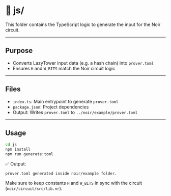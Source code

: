 # 🧾 js/

This folder contains the TypeScript logic to generate the input for the Noir circuit.

---

## Purpose

- Converts LazyTower input data (e.g. a hash chain) into `prover.toml`
- Ensures `H` and `W_BITS` match the Noir circuit logic

---

## Files

- `index.ts`: Main entrypoint to generate `prover.toml`
- `package.json`: Project dependencies
- Output: Writes `prover.toml` to `../noir/example/prover.toml`

---

## Usage

```bash
cd js
npm install
npm run generate:toml
```

✅ Output:
```text
prover.toml generated inside noir/example folder.
```

Make sure to keep constants `H` and `W_BITS` in sync with the circuit (`noir/circuit/src/lib.nr`).
